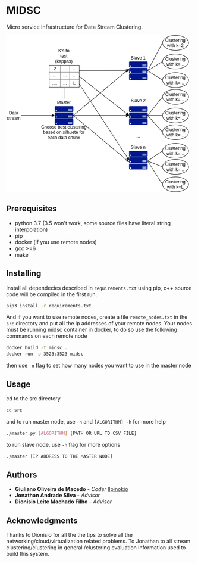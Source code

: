 # MIDSC

Micro service Infrastructure for Data Stream Clustering.

![Infraestructure](imgs/midsc-1.png)

## Prerequisites

* python 3.7 (3.5 won't work, some source files have literal string interpolation)
* pip
* docker (if you use remote nodes)
* gcc >=6
* make

## Installing

Install all dependecies described in `requirements.txt` using pip,
c++ source code will be compiled in the first run.

```bash
pip3 install -r requirements.txt
```

And if you want to use remote nodes, create a file `remote_nodes.txt` in the `src` directory and put all
the ip addresses of your remote nodes.
Your nodes must be running midsc container in docker, to do so use the following commands on each remote node
```bash
docker build -t midsc .
docker run -p 3523:3523 midsc
```
then use `-n` flag to set how many nodes you want to use in the master node

## Usage
cd to the src directory 

```bash
cd src
```

and
to run master node, use `-h` and `[ALGORITHM] -h` for more help
```bash
./master.py [ALGORITHM] [PATH OR URL TO CSV FILE]
```
to run slave node, use `-h` flag for more options
```bash
./master [IP ADDRESS TO THE MASTER NODE]
```
## Authors
* **Giuliano Oliveira de Macedo** - *Coder* [llpinokio](https://github.com/llpinokio)
* **Jonathan Andrade Silva** - *Advisor*
* **Dionisio Leite Machado Filho** - *Advisor*
## Acknowledgments
Thanks to Dionisio for all the the tips to solve all the networking/cloud/virtualization related problems.
To Jonathan to all stream clustering/clustering in general /clustering evaluation information used to build this system.
